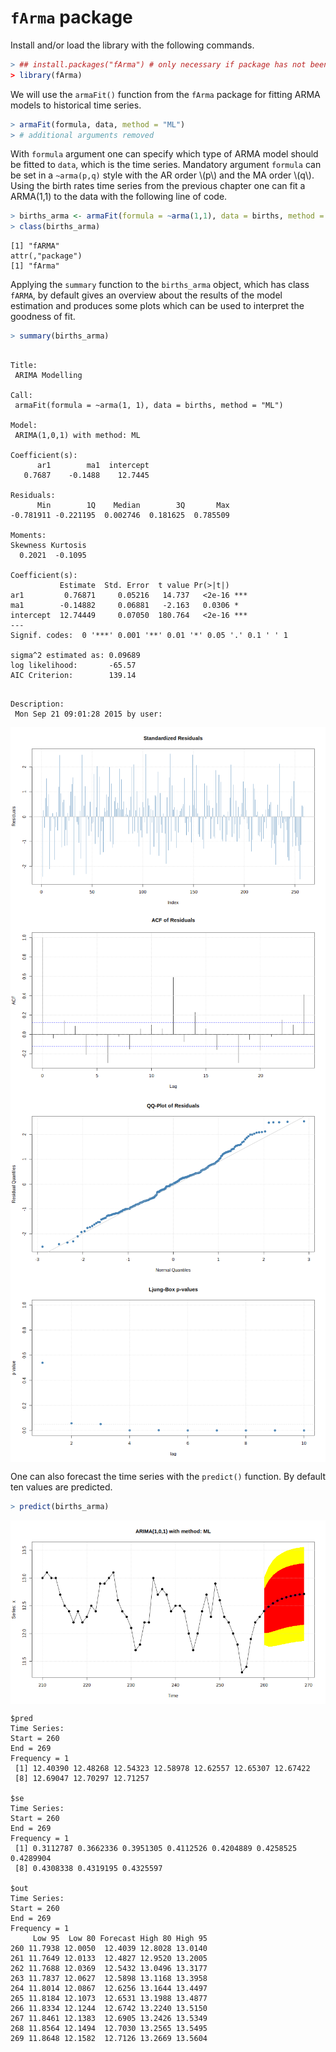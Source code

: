 

# `fArma` package

Install and/or load the library with the following commands.


```r
> ## install.packages("fArma") # only necessary if package has not been installed yet
> library(fArma)
```

We will use the `armaFit()` function from the `fArma` package for fitting ARMA models to historical time series.


```r
> armaFit(formula, data, method = "ML")
> # additional arguments removed
```

With `formula` argument one can specify which type of ARMA model should be fitted to `data`, which is the time series. 
Mandatory argument `formula` can be set in a `~arma(p,q)` style with the AR order \\(p\\) and the MA order \\(q\\).
Using the birth rates time series from the previous chapter one can fit a ARMA(1,1) to the data with the following line of code.

```r
> births_arma <- armaFit(formula = ~arma(1,1), data = births, method = "ML")
> class(births_arma)
```

```
[1] "fARMA"
attr(,"package")
[1] "fArma"
```

Applying the `summary` function to the `births_arma` object, which has class `fARMA`, by default gives an overview about the results
of the model estimation and produces some plots which can be used to interpret the goodness of fit.


```r
> summary(births_arma)
```

```

Title:
 ARIMA Modelling 

Call:
 armaFit(formula = ~arma(1, 1), data = births, method = "ML")

Model:
 ARIMA(1,0,1) with method: ML

Coefficient(s):
      ar1        ma1  intercept  
   0.7687    -0.1488    12.7445  

Residuals:
      Min        1Q    Median        3Q       Max 
-0.781911 -0.221195  0.002746  0.181625  0.785509 

Moments: 
Skewness Kurtosis 
  0.2021  -0.1095 

Coefficient(s):
           Estimate  Std. Error  t value Pr(>|t|)    
ar1         0.76871     0.05216   14.737   <2e-16 ***
ma1        -0.14882     0.06881   -2.163   0.0306 *  
intercept  12.74449     0.07050  180.764   <2e-16 ***
---
Signif. codes:  0 '***' 0.001 '**' 0.01 '*' 0.05 '.' 0.1 ' ' 1

sigma^2 estimated as: 0.09689
log likelihood:       -65.57
AIC Criterion:        139.14
```

```

Description:
 Mon Sep 21 09:01:28 2015 by user:  
```

<img src="figure/birthsarma_sum-1.png" title="plot of chunk birthsarma_sum" alt="plot of chunk birthsarma_sum" style="display: block; margin: auto;" /><img src="figure/birthsarma_sum-2.png" title="plot of chunk birthsarma_sum" alt="plot of chunk birthsarma_sum" style="display: block; margin: auto;" /><img src="figure/birthsarma_sum-3.png" title="plot of chunk birthsarma_sum" alt="plot of chunk birthsarma_sum" style="display: block; margin: auto;" /><img src="figure/birthsarma_sum-4.png" title="plot of chunk birthsarma_sum" alt="plot of chunk birthsarma_sum" style="display: block; margin: auto;" />


One can also forecast the time series with the `predict()` function. By default ten values are predicted.


```r
> predict(births_arma)
```

<img src="figure/predictfun-1.png" title="plot of chunk predictfun" alt="plot of chunk predictfun" style="display: block; margin: auto;" />

```
$pred
Time Series:
Start = 260 
End = 269 
Frequency = 1 
 [1] 12.40390 12.48268 12.54323 12.58978 12.62557 12.65307 12.67422
 [8] 12.69047 12.70297 12.71257

$se
Time Series:
Start = 260 
End = 269 
Frequency = 1 
 [1] 0.3112787 0.3662336 0.3951305 0.4112526 0.4204889 0.4258525 0.4289904
 [8] 0.4308338 0.4319195 0.4325597

$out
Time Series:
Start = 260 
End = 269 
Frequency = 1 
     Low 95  Low 80 Forecast High 80 High 95
260 11.7938 12.0050  12.4039 12.8028 13.0140
261 11.7649 12.0133  12.4827 12.9520 13.2005
262 11.7688 12.0369  12.5432 13.0496 13.3177
263 11.7837 12.0627  12.5898 13.1168 13.3958
264 11.8014 12.0867  12.6256 13.1644 13.4497
265 11.8184 12.1073  12.6531 13.1988 13.4877
266 11.8334 12.1244  12.6742 13.2240 13.5150
267 11.8461 12.1383  12.6905 13.2426 13.5349
268 11.8564 12.1494  12.7030 13.2565 13.5495
269 11.8648 12.1582  12.7126 13.2669 13.5604
```
